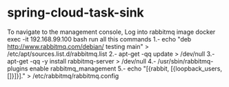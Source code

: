 # spring-cloud-task-sink
To navigate to the management console, Log into rabbitmq image docker exec -it 192.168.99.100 bash
run all this commands
1.- echo "deb http://www.rabbitmq.com/debian/ testing main" > /etc/apt/sources.list.d/rabbitmq.list
2.- apt-get -qq update > /dev/null
3.- apt-get -qq -y install rabbitmq-server > /dev/null
4.- /usr/sbin/rabbitmq-plugins enable rabbitmq_management
5.- echo "[{rabbit, [{loopback_users, []}]}]." > /etc/rabbitmq/rabbitmq.config